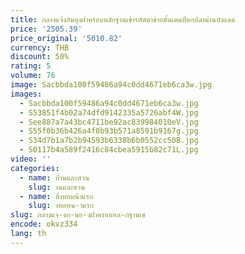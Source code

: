 ```yaml
---
title: กลางแจ้งกันยุงฝาครอบหลักฐานเข้ารหัสตาข่ายตั้งแคมป์ตกปลาม่านบังแดด
price: '2505.39'
price_original: '5010.82'
currency: THB
discount: 50%
rating: 5
volume: 76
image: Sacbbda100f59486a94c0dd4671eb6ca3w.jpg
images:
  - Sacbbda100f59486a94c0dd4671eb6ca3w.jpg
  - S53851f4b02a74dfd9142335a5726abf4W.jpg
  - See887a7a43bc4711be92ac839984010eV.jpg
  - S55f0b36b426a4f8b93b571a8591b9167g.jpg
  - S34d7b1a7b2b94593b6338b6b0552cc50B.jpg
  - S0117b4a589f2416c84cbea5915b82c71L.jpg
video: ''
categories:
  - name: บ้านและสวน
    slug: านและสวน
  - name: สิ่งทอหน้าแรก
    slug: งทอหน-าแรก
slug: กลางแจ-งก-นย-งฝาครอบหล-กฐานเข
encode: okvz334
lang: th
---
```

  